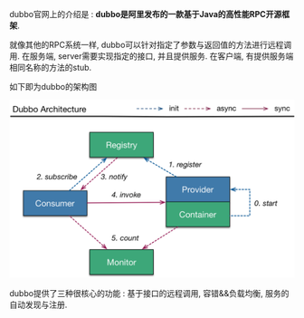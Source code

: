 dubbo官网上的介绍是 : **dubbo是阿里发布的一款基于Java的高性能RPC开源框架**.

就像其他的RPC系统一样, dubbo可以针对指定了参数与返回值的方法进行远程调用. 在服务端, server需要实现指定的接口, 并且提供服务. 在客户端, 有提供服务端相同名称的方法的stub.

如下即为dubbo的架构图

![](/images/dubbo流程图.png)

dubbo提供了三种很核心的功能 : 基于接口的远程调用, 容错&&负载均衡, 服务的自动发现与注册.













































